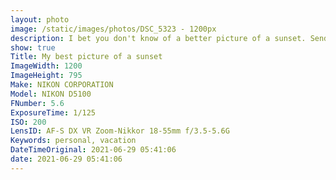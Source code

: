 ```yaml
---
layout: photo
image: /static/images/photos/DSC_5323 - 1200px
description: I bet you don't know of a better picture of a sunset. Send it to me. I will fight you.
show: true
Title: My best picture of a sunset
ImageWidth: 1200
ImageHeight: 795
Make: NIKON CORPORATION
Model: NIKON D5100
FNumber: 5.6
ExposureTime: 1/125
ISO: 200
LensID: AF-S DX VR Zoom-Nikkor 18-55mm f/3.5-5.6G
Keywords: personal, vacation
DateTimeOriginal: 2021-06-29 05:41:06
date: 2021-06-29 05:41:06
---
```

